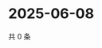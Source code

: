 # 2025-06-08

共 0 条

<!-- BEGIN ZHIHUQUESTIONS -->
<!-- 最后更新时间 Sun Jun 08 2025 17:10:51 GMT+0800 (China Standard Time) -->

<!-- END ZHIHUQUESTIONS -->
